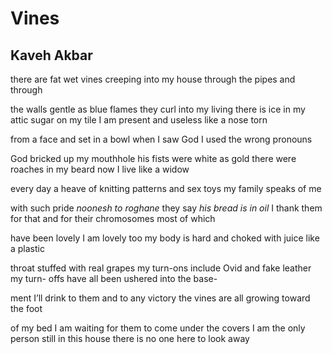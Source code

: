 # Vines
## Kaveh Akbar
there are fat wet vines creeping into my
house through the pipes and through

the walls gentle as blue flames they curl into
my living there is ice in my attic sugar on my
tile I am present and useless like a nose torn

from a face and set in a bowl when
I saw God I used the wrong pronouns

God bricked up my mouthhole
his fists were white as gold there were
roaches in my beard now I live like a widow

every day a heave of knitting patterns
and sex toys my family speaks of me

with such pride _noonesh to roghane_ they say
 _his bread is in oil_ I thank them for that and
for their chromosomes most of which

have been lovely I am lovely too my body
is hard and choked with juice like a plastic

throat stuffed with real grapes my turn-ons
include Ovid and fake leather my turn-
offs have all been ushered into the base-

ment I’ll drink to them and to any victory
the vines are all growing toward the foot

of my bed I am waiting for them to come
under the covers I am the only person still in
this house there is no one here to look away